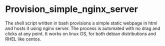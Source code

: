 # Provision_simple_nginx_server
The shell script written in bash provisions a simple static webpage in html and hosts it using nginx server. The process is automated with no drag and clicks at any point. It works on linux OS, for both debian distributions and RHEL like centos.
